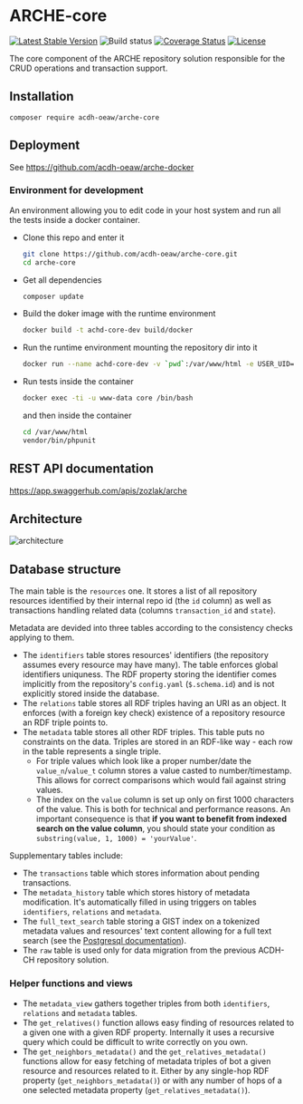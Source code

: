 # ARCHE-core

[![Latest Stable Version](https://poser.pugx.org/acdh-oeaw/arche-core/v/stable)](https://packagist.org/packages/acdh-oeaw/arche-core)
![Build status](https://github.com/acdh-oeaw/arche-core/workflows/phpunit/badge.svg?branch=master)
[![Coverage Status](https://coveralls.io/repos/github/acdh-oeaw/arche-core/badge.svg?branch=master)](https://coveralls.io/github/acdh-oeaw/arche-core?branch=master)
[![License](https://poser.pugx.org/acdh-oeaw/arche-core/license)](https://packagist.org/packages/acdh-oeaw/arche-core)

The core component of the ARCHE repository solution responsible for the CRUD operations and transaction support.

## Installation

`composer require acdh-oeaw/arche-core`

## Deployment

See https://github.com/acdh-oeaw/arche-docker

### Environment for development

An environment allowing you to edit code in your host system and run all the tests inside a docker container.

* Clone this repo and enter it
  ```bash
  git clone https://github.com/acdh-oeaw/arche-core.git
  cd arche-core
  ```
* Get all dependencies
  ```bash
  composer update
  ```
* Build the doker image with the runtime environment
  ```bash
  docker build -t achd-core-dev build/docker
  ```
* Run the runtime environment mounting the repository dir into it
  ```bash
  docker run --name achd-core-dev -v `pwd`:/var/www/html -e USER_UID=`id -u` -e USER_GID=`id -g` -d achd-core-dev
  ```
* Run tests inside the container
  ```bash
  docker exec -ti -u www-data core /bin/bash
  ```
  and then inside the container
  ```bash
  cd /var/www/html
  vendor/bin/phpunit
  ```

## REST API documentation

https://app.swaggerhub.com/apis/zozlak/arche

## Architecture

![architecture](https://acdh-oeaw.github.io/arche-docs/diagrams/arche-core.png)

## Database structure

The main table is the `resources` one. It stores a list of all repository resources identified by their internal repo id (the `id` column) as well as transactions handling related data (columns `transaction_id` and `state`).

Metadata are devided into three tables according to the consistency checks applying to them.

* The `identifiers` table stores resources' identifiers (the repository assumes every resource may have many). The table enforces global identifiers uniquness. The RDF property storing the identifier comes implicitly from the repository's `config.yaml` (`$.schema.id`) and is not explicitly stored inside the database.
* The `relations` table stores all RDF triples having an URI as an object. It enforces (with a foreign key check) existence of a repository resource an RDF triple points to.
* The `metadata` table stores all other RDF triples. This table puts no constraints on the data. Triples are stored in an RDF-like way - each row in the table represents a single triple.
    * For triple values which look like a proper number/date the `value_n`/`value_t` column stores a value casted to number/timestamp. This allows for correct comparisons which would fail against string values.
    * The index on the `value` column is set up only on first 1000 characters of the value. This is both for technical and performance reasons. An important consequence is that **if you want to benefit from indexed search on the value column**, you should state your condition as `substring(value, 1, 1000) = 'yourValue'`.

Supplementary tables include:

* The `transactions` table which stores information about pending transactions.
* The `metadata_history` table which stores history of metadata modification. It's automatically filled in using triggers on tables `identifiers`, `relations` and `metadata`.
* The `full_text_search` table storing a GIST index on a tokenized metadata values and resources' text content allowing for a full text search (see the [Postgresql documentation](https://www.postgresql.org/docs/current/textsearch.html)).
* The `raw` table is used only for data migration from the previous ACDH-CH repository solution.

### Helper functions and views

* The `metadata_view` gathers together triples from both `identifiers`, `relations` and `metadata` tables.
* The `get_relatives()` function allows easy finding of resources related to a given one with a given RDF property. Internally it uses a recursive query which could be difficult to write correctly on you own.
* The `get_neighbors_metadata()` and the `get_relatives_metadata()` functions allow for easy fetching of metadata triples of bot a given resource and resources related to it. Either by any single-hop RDF property (`get_neighbors_metadata()`) or with any number of hops of a one selected metadata property (`get_relatives_metadata()`). 
